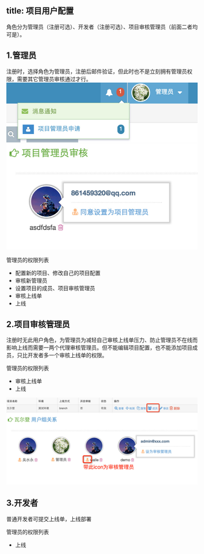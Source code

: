 title: 项目用户配置
---

角色分为管理员（注册可选）、开发者（注册可选）、项目审核管理员（前面二者均可是）。

1.管理员
-------
注册时，选择角色为管理员，注册后邮件验证，但此时也不是立刻拥有管理员权限，需要其它管理员审核通过才行。
![](./static/admin-audit-message.jpg)
![](./static/admin-audit.jpg)

管理员的权限列表

- 配置新的项目、修改自己的项目配置
- 审核新管理员
- 设置项目的成员、项目审核管理员
- 审核上线单
- 上线

2.项目审核管理员
--------------
注册时无此用户角色，为管理员为减轻自己审核上线单压力、防止管理员不在线而影响上线而需要一两个代理审核管理员。但不能编辑项目配置，也不能添加项目成员，只比开发者多一个审核上线单的权限。


管理员的权限列表

- 审核上线单
- 上线

![](./static/members.jpg)
![](./static/audit-manager.jpg)

3.开发者
-------
普通开发者可提交上线单，上线部署

管理员的权限列表

- 上线

